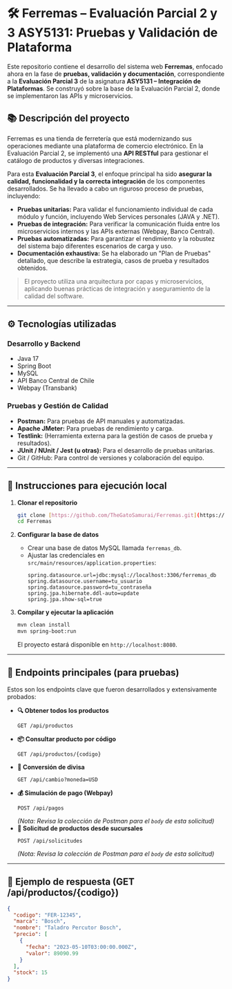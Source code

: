 # 🛠️ Ferremas – Evaluación Parcial 2 y 3 ASY5131: Pruebas y Validación de Plataforma

Este repositorio contiene el desarrollo del sistema web **Ferremas**, enfocado ahora en la fase de **pruebas, validación y documentación**, correspondiente a la **Evaluación Parcial 3** de la asignatura **ASY5131 – Integración de Plataformas**. Se construyó sobre la base de la Evaluación Parcial 2, donde se implementaron las APIs y microservicios.

## 📚 Descripción del proyecto

Ferremas es una tienda de ferretería que está modernizando sus operaciones mediante una plataforma de comercio electrónico. En la Evaluación Parcial 2, se implementó una **API RESTful** para gestionar el catálogo de productos y diversas integraciones.

Para esta **Evaluación Parcial 3**, el enfoque principal ha sido **asegurar la calidad, funcionalidad y la correcta integración** de los componentes desarrollados. Se ha llevado a cabo un riguroso proceso de pruebas, incluyendo:

* **Pruebas unitarias:** Para validar el funcionamiento individual de cada módulo y función, incluyendo Web Services personales (JAVA y .NET).
* **Pruebas de integración:** Para verificar la comunicación fluida entre los microservicios internos y las APIs externas (Webpay, Banco Central).
* **Pruebas automatizadas:** Para garantizar el rendimiento y la robustez del sistema bajo diferentes escenarios de carga y uso.
* **Documentación exhaustiva:** Se ha elaborado un "Plan de Pruebas" detallado, que describe la estrategia, casos de prueba y resultados obtenidos.

> El proyecto utiliza una arquitectura por capas y microservicios, aplicando buenas prácticas de integración y aseguramiento de la calidad del software.

---

## ⚙️ Tecnologías utilizadas

### Desarrollo y Backend
- Java 17
- Spring Boot
- MySQL
- API Banco Central de Chile
- Webpay (Transbank)

### Pruebas y Gestión de Calidad
- **Postman:** Para pruebas de API manuales y automatizadas.
- **Apache JMeter:** Para pruebas de rendimiento y carga.
- **Testlink:** (Herramienta externa para la gestión de casos de prueba y resultados).
- **JUnit / NUnit / Jest (u otras):** Para el desarrollo de pruebas unitarias.
- Git / GitHub: Para control de versiones y colaboración del equipo.

---

## 🚀 Instrucciones para ejecución local

1.  **Clonar el repositorio**
    ```bash
    git clone [https://github.com/TheGatoSamurai/Ferremas.git](https://github.com/TheGatoSamurai/Ferremas.git)
    cd Ferremas
    ```

2.  **Configurar la base de datos**
    * Crear una base de datos MySQL llamada `ferremas_db`.
    * Ajustar las credenciales en `src/main/resources/application.properties`:
        ```properties
        spring.datasource.url=jdbc:mysql://localhost:3306/ferremas_db
        spring.datasource.username=tu_usuario
        spring.datasource.password=tu_contraseña
        spring.jpa.hibernate.ddl-auto=update
        spring.jpa.show-sql=true
        ```

3.  **Compilar y ejecutar la aplicación**
    ```bash
    mvn clean install
    mvn spring-boot:run
    ```
    El proyecto estará disponible en `http://localhost:8080`.

---

## 📡 Endpoints principales (para pruebas)

Estos son los endpoints clave que fueron desarrollados y extensivamente probados:

* **🔍 Obtener todos los productos**
    ```http
    GET /api/productos
    ```
* **📦 Consultar producto por código**
    ```http
    GET /api/productos/{codigo}
    ```
* **💱 Conversión de divisa**
    ```http
    GET /api/cambio?moneda=USD
    ```
* **💰 Simulación de pago (Webpay)**
    ```http
    POST /api/pagos
    ```
    *(Nota: Revisa la colección de Postman para el `body` de esta solicitud)*
* **🏬 Solicitud de productos desde sucursales**
    ```http
    POST /api/solicitudes
    ```
    *(Nota: Revisa la colección de Postman para el `body` de esta solicitud)*

---

## 📑 Ejemplo de respuesta (GET /api/productos/{codigo})

```json
{
  "codigo": "FER-12345",
  "marca": "Bosch",
  "nombre": "Taladro Percutor Bosch",
  "precio": [
    {
      "fecha": "2023-05-10T03:00:00.000Z",
      "valor": 89090.99
    }
  ],
  "stock": 15
}
